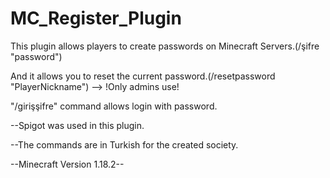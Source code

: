 # MC_Register_Plugin
This plugin allows players to create passwords on Minecraft Servers.(/şifre "password")

And it allows you to reset the current password.(/resetpassword "PlayerNickname") --> !Only admins use!

"/girişşifre" command allows login with password.


--Spigot was used in this plugin.

--The commands are in Turkish for the created society.

--Minecraft Version 1.18.2--
